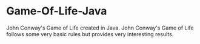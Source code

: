 # Game-Of-Life-Java
John Conway's Game of Life created in Java. John Conway's Game of Life follows some very basic rules but provides very interesting results.
